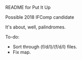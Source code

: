 README for Put It Up

Possible 2018 IFComp candidate

It's about, well, palindromes.

To-do:

* Sort through (f/d/l)/(f/d/l) files.
* Fix map.
